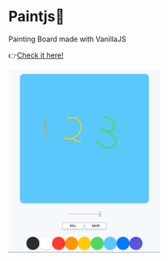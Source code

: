 # Paintjs🎨

 Painting Board made with VanillaJS
 
 👉[Check it here!](https://huiwon-rho.github.io/paintjs/)
 
<img src="https://github.com/HUIWON-RHO/paintjs/blob/master/images/preview.JPG" width="300">
